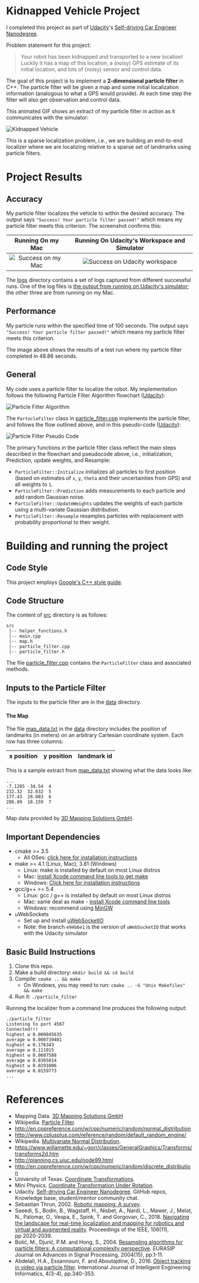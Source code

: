 # Kidnapped Vehicle Project

I completed this project as part of [Udacity](https://www.udacity.com)'s [Self-driving Car Engineer Nanodegree](https://www.udacity.com/course/self-driving-car-engineer-nanodegree--nd013). 

Problem statement for this project:
> Your robot has been kidnapped and transported to a new location! Luckily it has a map of this location, a (noisy) GPS estimate of its initial location, and lots of (noisy) sensor and control data.

The goal of this project is to implement a **2-dimensional particle filter** in C++. The  particle filter will be given a map and some initial localization information (analogous to what a GPS would provide). At each time step the filter will also get observation and control data.

This animated GIF shows an extract of my particle filter in action as it communicates with the simulator:

![Kidnapped Vehicle](images/particle_filter_kidnapped_vehicle.gif)

This is a sparse localization problem, i.e., we are building an end-to-end localizer where we are localizing relative to a sparse set of landmarks using particle filters. 

# Project Results

## Accuracy
My particle filter localizes the vehicle to within the desired accuracy. The output says `"Success! Your particle filter passed!"` which means my particle filter meets this criterion. The screenshot confirms this:

Running On my Mac | Running On Udacity's Workspace and Simulator
:---:|:---:
![Success on my Mac](images/particle_filter_success.png)|![Success on Udacity workspace](images/particle_filter_success_on_udacity_workspace.png)

The [logs](logs) directory contains a set of logs captured from different successful runs. One of the log files is [the output from running on Udacity's simulator](logs/output_udacity_sim.txt); the other three are from running on my Mac.

## Performance
My particle runs within the specified time of 100 seconds. The output says `"Success! Your particle filter passed!"` which means my particle filter meets this criterion.

The image above shows the results of a test run where my particle filter completed in 48.86 seconds.

## General
My code uses a particle filter to localize the robot. My implementation follows the following Particle Filter Algorithm flowchart ([Udacity](#References)):

![Particle Filter Algorithm](images/particle_filter_algorithm.png)

The `PartocleFilter` class in [particle_filter.cpp](src/particle_filter.cpp) implements the particle filter, and follows the flow outlined above, and in this pseudo-code ([Udacity](#References)): 

![Particle Filter Pseudo Code](images/particle_filter_pseudo_code.png)

The primary functions in the particle filter class reflect the main steps described in the flowchart and pseudocode above, i.e., initialization, Prediction, update weights, and Resample:

* `ParticleFilter::Initialize` initializes all particles to first position (based on estimates of `x`, `y`, `theta` and their uncertainties from GPS) and all weights to `1`.
* `ParticleFilter::Prediction` adds measurements to each particle and add random Gaussian noise.
* `ParticleFilter::UpdateWeights` updates the weights of each particle using a multi-variate Gaussian distribution.
* `ParticleFilter::Resample` resamples particles with replacement with probability proportional to their weight.

# Building and running the project

## Code Style

This project employs [Google's C++ style guide](https://google.github.io/styleguide/cppguide.html).

## Code Structure
The content of [src](src) directory is as follows:

```
src
 |-- helper_functions.h
 |-- main.cpp
 |-- map.h
 |-- particle_filter.cpp
 |-- particle_filter.h
```

The file [particle_filter.cpp](src/particle_filter.cpp) contains the `ParticleFilter` class and associated methods. 

## Inputs to the Particle Filter
The inputs to the particle filter are in the [data](data) directory.

#### The Map
The file [map_data.txt](data/map_data.txt) in the [data](data) directory includes the position of landmarks (in meters) on an arbitrary Cartesian coordinate system. Each row has three columns:

x position | y position | landmark id
:---|:---|:---

This is a sample extract from [map_data.txt](data/map_data.txt) showing what the data looks like:

```text
...
-7.1285	-34.54	4
232.32	32.032	5
177.43	28.083	6
286.89	18.159	7
...
```

Map data provided by [3D Mapping Solutions GmbH](#References).

## Important Dependencies

* cmake >= 3.5
    * All OSes: [click here for installation instructions](https://cmake.org/install/)
* make >= 4.1 (Linux, Mac), 3.81 (Windows)
    * Linux: make is installed by default on most Linux distros
    * Mac: [install Xcode command line tools to get make](https://developer.apple.com/xcode/features/)
    * Windows: [Click here for installation instructions](http://gnuwin32.sourceforge.net/packages/make.htm)
* gcc/g++ >= 5.4
    * Linux: gcc / g++ is installed by default on most Linux distros
    * Mac: same deal as make - [install Xcode command line tools](https://developer.apple.com/xcode/features/)
    * Windows: recommend using [MinGW](http://www.mingw.org/)
* uWebSockets
    * Set up and install [uWebSocketIO](https://github.com/uWebSockets/uWebSockets)
    * Note: the branch `e94b6e1` is the version of `uWebSocketIO` that works with the Udacity simulator

## Basic Build Instructions

1. Clone this repo.
2. Make a build directory: `mkdir build && cd build`
3. Compile: `cmake .. && make`
    * On Windows, you may need to run: `cmake .. -G "Unix Makefiles" && make`
4. Run it: `./particle_filter`

Running the localizer from a command line produces the following output:

```text
./particle_filter 
Listening to port 4567
Connected!!!
highest w 0.000845635
average w 0.000739481
highest w 0.176343
average w 0.111015
highest w 0.0607588
average w 0.0365814
highest w 0.0291006
average w 0.0159773
...
```


# References
* Mapping Data. [3D Mapping Solutions GmbH](https://www.3d-mapping.de)
* Wikipedia. [Particle Filter](https://en.wikipedia.org/wiki/Particle_filter).
* http://en.cppreference.com/w/cpp/numeric/random/normal_distribution
* http://www.cplusplus.com/reference/random/default_random_engine/
* Wikipedia. [Multivariate Normal Distribution](https://en.wikipedia.org/wiki/Multivariate_normal_distribution).
* https://www.willamette.edu/~gorr/classes/GeneralGraphics/Transforms/transforms2d.htm
* http://planning.cs.uiuc.edu/node99.html
* http://en.cppreference.com/w/cpp/numeric/random/discrete_distribution
* University of Texas. [Coordinate Transformations](http://farside.ph.utexas.edu/teaching/336k/Newtonhtml/node153.html).
* Mini Physics. [Coordinate Transformation Under Rotation](https://www.miniphysics.com/coordinate-transformation-under-rotation.html).
* Udacity. [Self-driving Car Engineer Nanodegree](https://www.udacity.com/course/self-driving-car-engineer-nanodegree--nd013). GitHub repos, Knowledge base, student/mentor community chat.
* Sebastian Thrun, 2002. [Robotic mapping: A survey](http://robots.stanford.edu/papers/thrun.mapping-tr.pdf).
* Saeedi, S., Bodin, B., Wagstaff, H., Nisbet, A., Nardi, L., Mawer, J., Melot, N., Palomar, O., Vespa, E., Spink, T. and Gorgovan, C., 2018. [Navigating the landscape for real-time localization and mapping for robotics and virtual and augmented reality](https://arxiv.org/abs/1808.06352). Proceedings of the IEEE, 106(11), pp.2020-2039.
* Bolić, M., Djurić, P.M. and Hong, S., 2004. [Resampling algorithms for particle filters: A computational complexity perspective](http://www.ece.sunysb.edu/~djuric/Publications_files/p-journal04i.pdf). EURASIP Journal on Advances in Signal Processing, 2004(15), pp.1-11.
* Abdelali, H.A., Essannouni, F. and Aboutajdine, D., 2016. [Object tracking in video via particle filter](https://www.researchgate.net/profile/Hamd-Abdelali/publication/311157710_Object_tracking_in_video_via_particle_filter/links/59da0dd90f7e9b12b36d7c54/Object-tracking-in-video-via-particle-filter.pdf). International Journal of Intelligent Engineering Informatics, 4(3-4), pp.340-353.

